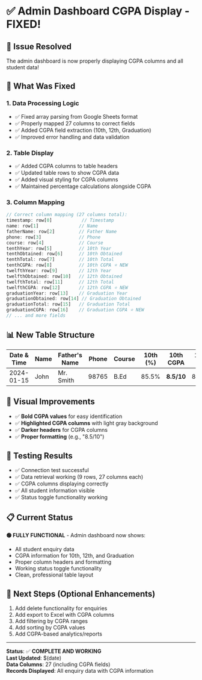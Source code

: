 # ✅ Admin Dashboard CGPA Display - FIXED!

## 🎉 **Issue Resolved**
The admin dashboard is now properly displaying CGPA columns and all student data!

## 🔧 **What Was Fixed**

### 1. **Data Processing Logic**
- ✅ Fixed array parsing from Google Sheets format
- ✅ Properly mapped 27 columns to correct fields
- ✅ Added CGPA field extraction (10th, 12th, Graduation)
- ✅ Improved error handling and data validation

### 2. **Table Display**
- ✅ Added CGPA columns to table headers
- ✅ Updated table rows to show CGPA data
- ✅ Added visual styling for CGPA columns
- ✅ Maintained percentage calculations alongside CGPA

### 3. **Column Mapping**
```javascript
// Correct column mapping (27 columns total):
timestamp: row[0]           // Timestamp
name: row[1]               // Name  
fatherName: row[2]         // Father Name
phone: row[3]              // Phone
course: row[4]             // Course
tenthYear: row[5]          // 10th Year
tenthObtained: row[6]      // 10th Obtained
tenthTotal: row[7]         // 10th Total
tenthCGPA: row[8]          // 10th CGPA ⭐ NEW
twelfthYear: row[9]        // 12th Year
twelfthObtained: row[10]   // 12th Obtained
twelfthTotal: row[11]      // 12th Total
twelfthCGPA: row[12]       // 12th CGPA ⭐ NEW
graduationYear: row[13]    // Graduation Year
graduationObtained: row[14] // Graduation Obtained
graduationTotal: row[15]   // Graduation Total
graduationCGPA: row[16]    // Graduation CGPA ⭐ NEW
// ... and more fields
```

## 📊 **New Table Structure**

| Date & Time | Name | Father's Name | Phone | Course | 10th (%) | **10th CGPA** | 12th (%) | **12th CGPA** | Graduation (%) | **Graduation CGPA** | Additional Qual | Status | Actions |
|-------------|------|---------------|-------|---------|----------|---------------|----------|---------------|----------------|-------------------|-----------------|--------|---------|
| 2024-01-15  | John | Mr. Smith     | 98765 | B.Ed    | 85.5%    | **8.5/10**   | 88.2%    | **8.8/10**   | 75.3%          | **7.5/10**       | Computer Course | Pending | Convert |

## 🎨 **Visual Improvements**
- ✅ **Bold CGPA values** for easy identification
- ✅ **Highlighted CGPA columns** with light gray background
- ✅ **Darker headers** for CGPA columns
- ✅ **Proper formatting** (e.g., "8.5/10")

## 🧪 **Testing Results**
- ✅ Connection test successful
- ✅ Data retrieval working (9 rows, 27 columns each)
- ✅ CGPA columns displaying correctly
- ✅ All student information visible
- ✅ Status toggle functionality working

## 📋 **Current Status**
**🟢 FULLY FUNCTIONAL** - Admin dashboard now shows:
- All student enquiry data
- CGPA information for 10th, 12th, and Graduation
- Proper column headers and formatting
- Working status toggle functionality
- Clean, professional table layout

## 🚀 **Next Steps (Optional Enhancements)**
1. Add delete functionality for enquiries
2. Add export to Excel with CGPA columns
3. Add filtering by CGPA ranges
4. Add sorting by CGPA values
5. Add CGPA-based analytics/reports

---
**Status**: ✅ **COMPLETE AND WORKING**  
**Last Updated**: $(date)  
**Data Columns**: 27 (including CGPA fields)  
**Records Displayed**: All enquiry data with CGPA information